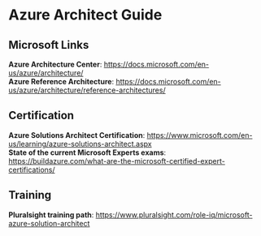 # Azure Architect Guide

## Microsoft Links

**Azure Architecture Center**: https://docs.microsoft.com/en-us/azure/architecture/ </br>
**Azure Reference Architecture**: https://docs.microsoft.com/en-us/azure/architecture/reference-architectures/</br>

## Certification

**Azure Solutions Architect Certification**: https://www.microsoft.com/en-us/learning/azure-solutions-architect.aspx</br>
**State of the current Microsoft Experts exams**: https://buildazure.com/what-are-the-microsoft-certified-expert-certifications/</br>

## Training 

**Pluralsight training path**: https://www.pluralsight.com/role-iq/microsoft-azure-solution-architect</br>
